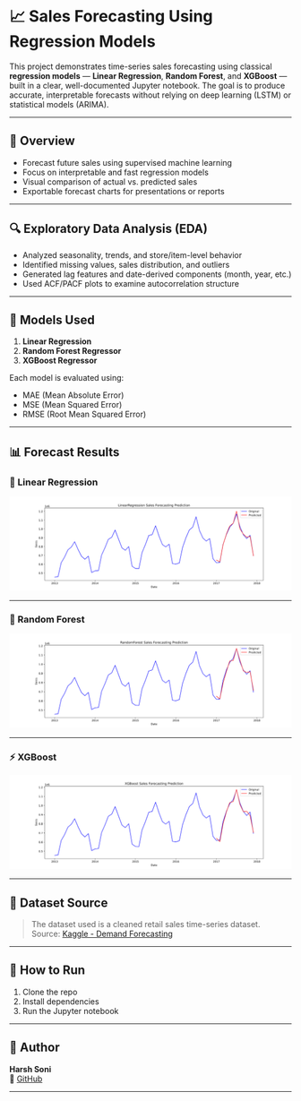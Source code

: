 # 📈 Sales Forecasting Using Regression Models

This project demonstrates time-series sales forecasting using classical **regression models** — **Linear Regression**, **Random Forest**, and **XGBoost** — built in a clear, well-documented Jupyter notebook. The goal is to produce accurate, interpretable forecasts without relying on deep learning (LSTM) or statistical models (ARIMA).

---

## 📌 Overview

- Forecast future sales using supervised machine learning
- Focus on interpretable and fast regression models
- Visual comparison of actual vs. predicted sales
- Exportable forecast charts for presentations or reports

---

## 🔍 Exploratory Data Analysis (EDA)

- Analyzed seasonality, trends, and store/item-level behavior  
- Identified missing values, sales distribution, and outliers  
- Generated lag features and date-derived components (month, year, etc.)  
- Used ACF/PACF plots to examine autocorrelation structure

---

## 🤖 Models Used

1. **Linear Regression**
2. **Random Forest Regressor**
3. **XGBoost Regressor**

Each model is evaluated using:
- MAE (Mean Absolute Error)
- MSE (Mean Squared Error)
- RMSE (Root Mean Squared Error)

---

## 📊 Forecast Results

### 🔵 Linear Regression

<img src="./model_output/LinearRegression_forecasting.svg" alt="Linear Regression Forecast" width="700"/>

---

### 🌲 Random Forest

<img src="./model_output/RandomForest_forecasting.svg" alt="Random Forest Forecast" width="700"/>

---

### ⚡ XGBoost

<img src="./model_output/XGBoost_forecasting.svg" alt="XGBoost Forecast" width="700"/>

---

## 📁 Dataset Source

> The dataset used is a cleaned retail sales time-series dataset.  
> Source: [Kaggle - Demand Forecasting](https://www.kaggle.com/c/demand-forecasting-kernels-only)  

---

## 🚀 How to Run

1. Clone the repo  
2. Install dependencies  
3. Run the Jupyter notebook

---

## 👤 Author

**Harsh Soni**  
🔗 [GitHub](https://github.com/yourusername)

---
